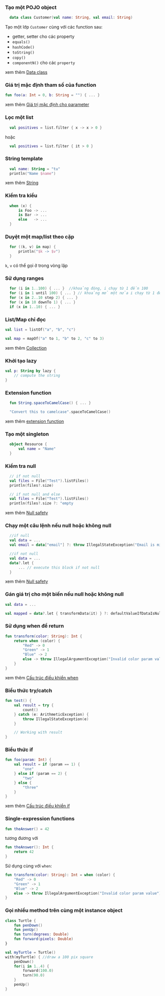 ### Tạo một POJO object

```kotlin
  data class Customer(val name: String, val email: String)

```

Tạo một lớp `Customer` cùng với các function sau:

-   getter, setter cho các property
-   `equals()`
-   `hashCode()`
-   `toString()`
-   `copy()`
-   `componentN()` cho các `property`

xem thêm [Data class](/kotlin/kotlin_data_class/)

### Giá trị mặc định tham số của function

```kotlin
fun foo(a: Int = 0, b: String = "") { ... }

```

xem thêm [Giá trị mặc định cho parameter](/kotlin/kotlin_function/#3-gia-tri-mac-inh-cho-parameter)

### Lọc một list

```kotlin
  val positives = list.filter { x -> x > 0 }

```

hoặc

```kotlin
  val positives = list.filter { it > 0 }

```

### String template

```kotlin
  val name: String = "tu"
  println("Name $name")

```

xem thêm [String](/kotlin/kotlin_basic/#d-string)

### Kiểm tra kiểu

```kotlin
  when (x) {
      is Foo -> ...
      is Bar -> ...
      else   -> ...
  }

```

### Duyệt một map/list theo cặp

```kotlin
  for ((k, v) in map) {
      println("$k -> $v")
  }

```

`k`, `v` có thể gọi ở trong vòng lặp

### Sử dụng ranges

```kotlin
  for (i in 1..100) { ... }  //khoảng đóng, i chạy từ 1 đến 100
  for (i in 1 until 100) { ... } // khoảng mở một nửa i chạy từ 1 đến 99
  for (x in 2..10 step 2) { ... }
  for (x in 10 downTo 1) { ... }
  if (x in 1..10) { ... }

```

### List/Map chỉ đọc

```kotlin
val list = listOf("a", "b", "c")

val map = mapOf("a" to 1, "b" to 2, "c" to 3)

```

xem thêm [Collection](/kotlin/kotlin_collection/)

### Khởi tạo lazy

```kotlin
val p: String by lazy {
    // compute the string
}

```

### Extension function

```kotlin
  fun String.spaceToCamelCase() { ... }

  "Convert this to camelcase".spaceToCamelCase()

```

xem thêm [extension function](/kotlin/kotlin_function/#5-extension-functions)

### Tạo một singleton

```kotlin
  object Resource {
      val name = "Name"
  }

```

### Kiểm tra null

```kotlin
  // if not null
  val files = File("Test").listFiles()
  println(files?.size)

  // if not null and else
  val files = File("Test").listFiles()
  println(files?.size ?: "empty

```

xem thêm [Null safety](/kotlin/kotlin_basic/#346-null-safety)

### Chạy một câu lệnh nếu null hoặc không null

```kotlin
  //if null
  val data = ...
  val email = data["email"] ?: throw IllegalStateException("Email is missing!")

  //if not null
  val data = ...
  data?.let {
      ... // execute this block if not null
  }

```

xem thêm [Null safety](/kotlin/kotlin_basic/#346-null-safety)

### Gán giá trị cho một biến nếu null hoặc không null

```kotlin
val data = ...

val mapped = data?.let { transformData(it) } ?: defaultValueIfDataIsNull

```

### Sử dụng when để return

```kotlin
fun transform(color: String): Int {
    return when (color) {
        "Red" -> 0
        "Green" -> 1
        "Blue" -> 2
        else -> throw IllegalArgumentException("Invalid color param value")
    }
}

```

xem thêm [Cấu trúc điều khiển when](/kotlin/kotlin_basic/#b-cau-truc-when)

### Biểu thức try/catch

```kotlin
fun test() {
    val result = try {
        count()
    } catch (e: ArithmeticException) {
        throw IllegalStateException(e)
    }

    // Working with result
}

```

### Biểu thức if

```kotlin
fun foo(param: Int) {
    val result = if (param == 1) {
        "one"
    } else if (param == 2) {
        "two"
    } else {
        "three"
    }
}

```

xem thêm [Cấu trúc điều khiển if](/kotlin/kotlin_basic/#a-cau-truc-if)

### Single-expression functions

```kotlin
fun theAnswer() = 42

```

tương đương với

```kotlin
fun theAnswer(): Int {
    return 42
}

```

Sử dụng cùng với `when`:

```kotlin
fun transform(color: String): Int = when (color) {
    "Red" -> 0
    "Green" -> 1
    "Blue" -> 2
    else -> throw IllegalArgumentException("Invalid color param value")
}

```

### Gọi nhiều method trên cùng một instance object

```kotlin
class Turtle {
    fun penDown()
    fun penUp()
    fun turn(degrees: Double)
    fun forward(pixels: Double)
}

val myTurtle = Turtle()
with(myTurtle) { //draw a 100 pix square
    penDown()
    for(i in 1..4) {
        forward(100.0)
        turn(90.0)
    }
    penUp()
}
```